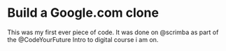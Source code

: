 # Build a Google.com clone

This was my first ever piece of code. It was done on @scrimba as part of the @CodeYourFuture Intro to digital course i am on. 

